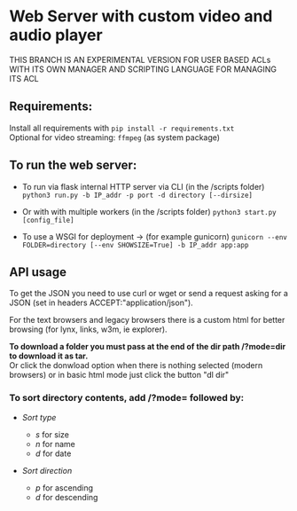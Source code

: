 # Web Server with custom video and audio player #

THIS BRANCH IS AN EXPERIMENTAL VERSION FOR USER BASED ACLs
WITH ITS OWN MANAGER AND SCRIPTING LANGUAGE FOR MANAGING ITS ACL

## Requirements: ##
 Install all requirements with
 ```pip install -r requirements.txt```    
 Optional for video streaming: ```ffmpeg``` (as system package)


## To run the web server: ##
  - To run via flask internal HTTP server via CLI (in the /scripts folder)
    ```python3 run.py -b IP_addr -p port -d directory [--dirsize]```
  - Or with with multiple workers (in the /scripts folder)
    ```python3 start.py [config_file]```

  - To use a WSGI for deployment -> (for example gunicorn)
    ```gunicorn --env FOLDER=directory [--env SHOWSIZE=True] -b IP_addr app:app```



## API usage ##

To get the JSON you need to use curl or wget or send a request asking for a JSON (set in headers ACCEPT:"application/json").

For the text browsers and legacy browsers there is a custom html for better browsing (for lynx, links, w3m, ie explorer).

**To download a folder you must pass at the end of the dir path /?mode=dir to download it as tar.**  
Or click the donwload option when there is nothing selected (modern browsers) or in basic html mode just click the button "dl dir"

### To sort directory contents, add /?mode= followed by: ###

- *Sort type*
  - *s* for size
  - *n* for name
  - *d* for date

- *Sort direction*
  - *p* for ascending
  - *d* for descending

